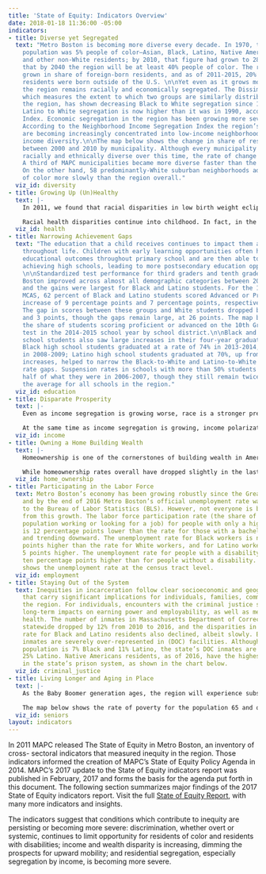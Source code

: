 ```yaml
---
title: 'State of Equity: Indicators Overview'
date: 2018-01-18 11:36:00 -05:00
indicators:
- title: Diverse yet Segregated
  text: "Metro Boston is becoming more diverse every decade. In 1970, the region’s
    population was 5% people of color—Asian, Black, Latino, Native American, multiracial
    and other non-White residents; by 2010, that figure had grown to 28%. MAPC projects
    that by 2040 the region will be at least 40% people of color. The region has also
    grown in share of foreign-born residents, and as of 2011-2015, 20% of Metro Boston
    residents were born outside of the U.S. \n\nYet even as it grows more diverse,
    the region remains racially and economically segregated. The Dissimilarity Index,
    which measures the extent to which two groups are similarly distributed across
    the region, has shown decreasing Black to White segregation since 1980. However,
    Latino to White segregation is now higher than it was in 1990, according to the
    Index. Economic segregation in the region has been growing more severe since 1990.
    According to the Neighborhood Income Segregation Index the region’s poorest households
    are becoming increasingly concentrated into low-income neighborhoods with little
    income diversity.\n\nThe map below shows the change in share of residents of color
    between 2000 and 2010 by municipality. Although every municipality became more
    racially and ethnically diverse over this time, the rate of change varied widely.
    A third of MAPC municipalities became more diverse faster than the region overall.
    On the other hand, 58 predominantly-White suburban neighborhoods added residents
    of color more slowly than the region overall."
  viz_id: diversity
- title: Growing Up (Un)Healthy
  text: |-
    In 2011, we found that racial disparities in low birth weight eclipsed differences attributable to education level, most notably for Black women. Based on 2005-2009 data, a college-educated Black woman was 40% more likely to have a low birth weight baby than a White woman without a high school diploma (8.5% among Black women with a college degree, 6.2% among White women with less than a high school degree). In 2017, with more recent data, we found that instances of low birth weight among Black women have declined slightly (from 10.4% in 2005-2009 to 9.4% in 2010-2014 among Black women without a high school degree, and from 8.5% to 7.2% among Black women with a college degree), but the significant preexisting disparity means that those gains have not substantially closed the gap between White women and Black women. The chart below illustrates these disparities.

    Racial health disparities continue into childhood. In fact, in the case of childhood asthma, disparities have become more severe over time. Data from 2008-2012 show a 10% increase in overall youth asthma hospitalizations, compared to data from 2003-2007. This increase was driven by statistically significant increases in Black and Latino youth rates. Black youth in the more recent data experienced a rate of asthma hospitalization 2.7 times higher than the regional average, and climbing. While the rates for Latino youth were closer to the regional average, they increased 22% over the five year interval.
  viz_id: health
- title: Narrowing Achievement Gaps
  text: "The education that a child receives continues to impact them as they move
    throughout life. Children with early learning opportunities often have better
    educational outcomes throughout primary school and are then able to attend high
    achieving high schools, leading to more postsecondary education opportunities.
    \n\nStandardized test performance for third graders and tenth graders in Metro
    Boston improved across almost all demographic categories between 2009 and 2015,
    and the gains were largest for Black and Latino students. For the 10th Grade Math
    MCAS, 62 percent of Black and Latino students scored Advanced or Proficient, an
    increase of 9 percentage points and 7 percentage points, respectively, since 2008-2009.
    The gap in scores between these groups and White students dropped by 5 points
    and 3 points, though the gaps remain large, at 26 points. The map below shows
    the share of students scoring proficient or advanced on the 10th Grade MCAS Math
    test in the 2014-2015 school year by school district.\n\nBlack and Latino high
    school students also saw large increases in their four-year graduation rates.
    Black high school students graduated at a rate of 74% in 2013-2014, up from 68%
    in 2008-2009; Latino high school students graduated at 70%, up from 62%. These
    increases, helped to narrow the Black-to-White and Latino-to-White graduation
    rate gaps. Suspension rates in schools with more than 50% students of color are
    half of what they were in 2006-2007, though they still remain twice as high as
    the average for all schools in the region."
  viz_id: education
- title: Disparate Prosperity
  text: |-
    Even as income segregation is growing worse, race is a stronger predictor of where someone will live than income in Metro Boston. When we look at race and income together, we see that people of color live in less-affluent neighborhoods than white households with comparable earnings. A White household in Metro Boston earning $78,000 per year is likely to live in a neighborhood where the median household income of its neighbors is $72,000. Meanwhile, a Black household earning $78,000 is likely to live in a neighborhood where the median income is $51,000. This disparity has increased substantially since 2000.

    At the same time as income segregation is growing, income polarization is increasing. The fifth of Metro Boston households earning the lowest income are making today only 3% more than they were in 2006, while the fifth of households making the most income are making 15% more. The average income for the highest-earning fifth of households ($280,600) is 18 times higher than the average income for the lowest-income fifth of households ($15,800). That disparity has increased by two points since 2006. This can be attributed in part to wage polarization and the decline of the middle class. This polarization disproportionately affects Black and Latino households, whose median household incomes are less than half those of White and Asian households. The map below shows median household income at the census tract level.
  viz_id: income
- title: Owning a Home Building Wealth
  text: |-
    Homeownership is one of the cornerstones of building wealth in America. MAPC’s 2011 report found that people of color—even those who earn a substantial income—face continued discrimination in choosing where to live. In particular, high-income applicants (those earning more than $118,000 per year) who are Black are more than twice as likely to be denied a mortgage as high-income borrowers who are White. For Black applicants, the denial rate dropped 4.7 percentage points, and for high-income Latino applicants the denial rate dropped 3.3 percentage points. The chart below shows home purchase loan denial rates for Metro Boston applicants with incomes of $118,000 or more by race and ethnicity.

    While homeownership rates overall have dropped slightly in the last ten years, the declines have been most substantial for Black and Latino householders, whose homeownership rates (32% and 25%, respectively) are less than half of homeownership rates for White householders (68%).
  viz_id: home_ownership
- title: Participating in the Labor Force
  text: Metro Boston’s economy has been growing robustly since the Great Recession,
    and by the end of 2016 Metro Boston’s official unemployment rate was 2.5%, according
    to the Bureau of Labor Statistics (BLS). However, not everyone is benefiting equally
    from this growth. The labor force participation rate (the share of the working-age
    population working or looking for a job) for people with only a high school degree
    is 12 percentage points lower than the rate for those with a bachelor’s degree,
    and trending downward. The unemployment rate for Black workers is nearly 7 percentage
    points higher than the rate for White workers, and for Latino workers it is nearly
    5 points higher. The unemployment rate for people with a disability is more than
    ten percentage points higher than for people without a disability. The map below
    shows the unemployment rate at the census tract level.
  viz_id: employment
- title: Staying Out of the System
  text: Inequities in incarceration follow clear socioeconomic and geographic trends
    that carry significant implications for individuals, families, communities, and
    the region. For individuals, encounters with the criminal justice system can have
    long-term impacts on earning power and employability, as well as mental and physical
    health. The number of inmates in Massachusetts Department of Corrections DOC facilities
    statewide dropped by 12% from 2010 to 2016, and the disparities in incarceration
    rate for Black and Latino residents also declined, albeit slowly. Black and Latino
    inmates are severely over-represented in (DOC) facilities. Although the state
    population is 7% Black and 11% Latino, the state’s DOC inmates are 27% Black and
    25% Latino. Native Americans residents, as of 2016, have the highest rate of incarceration
    in the state’s prison system, as shown in the chart below.
  viz_id: criminal_justice
- title: Living Longer and Aging in Place
  text: |-
    As the Baby Boomer generation ages, the region will experience substantial growth in the senior population, which may grow by 75% between 2010 and 2030. Above-average premature mortality rates for White and Black residents declined between 2003-2007 and 2008-2012, while rates for Asian, Latino, and Native American residents remained statistically unchanged. Black residents continue to have the highest premature mortality rate (348 per 100,000.) Grandparents responsible for their grandchildren have a poverty rate of more than 15%, double that of grandparents not responsible for their grandchildren. Older adults are more housing cost burdened (meaning that they pay more than 30% of their income on housing) than younger adults. Nearly 60% of renter households headed by an older adult are cost burdened, and more than a third of households where the homeowner is an older adult are cost burdened. Despite a 5% drop in the total number of housing cost burdened young home owners, the renter and owner housing cost burden rates for the elderly remained unchanged between 2005-2009 and 2011-2015.

    The map below shows the rate of poverty for the population 65 and older at the census tract level.
  viz_id: seniors
layout: indicators
---
```


In 2011 MAPC released The State of Equity in Metro Boston, an inventory of cross- sectoral indicators that measured inequity in the region. Those indicators informed the creation of MAPC’s State of Equity Policy Agenda in 2014. MAPC’s 2017 update to the State of Equity indicators report was published in February, 2017 and forms the basis for the agenda put forth in this document. The following section summarizes major findings of the 2017 State of Equity indicators report. Visit the full [State of Equity Report](http://www.regionalindicators.org/topic_areas/7), with many more indicators and insights.

The indicators suggest that conditions which contribute to inequity are persisting or becoming more severe: discrimination, whether overt or systemic, continues to limit opportunity for residents of color and residents with disabilities; income and wealth disparity is increasing, dimming the prospects for upward mobility; and residential segregation, especially segregation by income, is becoming more severe. 
